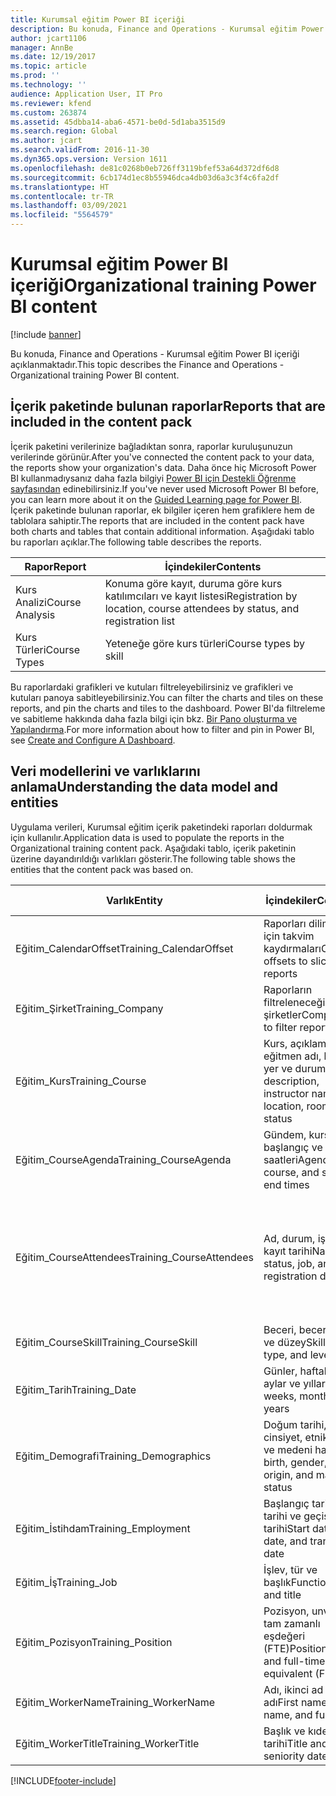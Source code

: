 ```yaml
---
title: Kurumsal eğitim Power BI içeriği
description: Bu konuda, Finance and Operations - Kurumsal eğitim Power BI içeriği açıklanmaktadır.
author: jcart1106
manager: AnnBe
ms.date: 12/19/2017
ms.topic: article
ms.prod: ''
ms.technology: ''
audience: Application User, IT Pro
ms.reviewer: kfend
ms.custom: 263874
ms.assetid: 45dbba14-aba6-4571-be0d-5d1aba3515d9
ms.search.region: Global
ms.author: jcart
ms.search.validFrom: 2016-11-30
ms.dyn365.ops.version: Version 1611
ms.openlocfilehash: de81c0268b0eb726ff3119bfef53a64d372df6d8
ms.sourcegitcommit: 6cb174d1ec8b55946dca4db03d6a3c3f4c6fa2df
ms.translationtype: HT
ms.contentlocale: tr-TR
ms.lasthandoff: 03/09/2021
ms.locfileid: "5564579"
---
```

# <a name="organizational-training-power-bi-content"></a><span data-ttu-id="c1ac5-103">Kurumsal eğitim Power BI içeriği</span><span class="sxs-lookup"><span data-stu-id="c1ac5-103">Organizational training Power BI content</span></span>

[!include [banner](../includes/banner.md)]

<span data-ttu-id="c1ac5-104">Bu konuda, Finance and Operations - Kurumsal eğitim Power BI içeriği açıklanmaktadır.</span><span class="sxs-lookup"><span data-stu-id="c1ac5-104">This topic describes the Finance and Operations - Organizational training Power BI content.</span></span>

## <a name="reports-that-are-included-in-the-content-pack"></a><span data-ttu-id="c1ac5-105">İçerik paketinde bulunan raporlar</span><span class="sxs-lookup"><span data-stu-id="c1ac5-105">Reports that are included in the content pack</span></span>
<span data-ttu-id="c1ac5-106">İçerik paketini verilerinize bağladıktan sonra, raporlar kuruluşunuzun verilerinde görünür.</span><span class="sxs-lookup"><span data-stu-id="c1ac5-106">After you've connected the content pack to your data, the reports show your organization's data.</span></span> <span data-ttu-id="c1ac5-107">Daha önce hiç Microsoft Power BI kullanmadıysanız daha fazla bilgiyi [Power BI için Destekli Öğrenme sayfasından](https://powerbi.microsoft.com/guided-learning/?WT.mc_id=PBIService_GetData) edinebilirsiniz.</span><span class="sxs-lookup"><span data-stu-id="c1ac5-107">If you've never used Microsoft Power BI before, you can learn more about it on the [Guided Learning page for Power BI](https://powerbi.microsoft.com/guided-learning/?WT.mc_id=PBIService_GetData).</span></span> <span data-ttu-id="c1ac5-108">İçerik paketinde bulunan raporlar, ek bilgiler içeren hem grafiklere hem de tablolara sahiptir.</span><span class="sxs-lookup"><span data-stu-id="c1ac5-108">The reports that are included in the content pack have both charts and tables that contain additional information.</span></span> <span data-ttu-id="c1ac5-109">Aşağıdaki tablo bu raporları açıklar.</span><span class="sxs-lookup"><span data-stu-id="c1ac5-109">The following table describes the reports.</span></span>

| <span data-ttu-id="c1ac5-110">Rapor</span><span class="sxs-lookup"><span data-stu-id="c1ac5-110">Report</span></span>          | <span data-ttu-id="c1ac5-111">İçindekiler</span><span class="sxs-lookup"><span data-stu-id="c1ac5-111">Contents</span></span>                                                                    |
|-----------------|-----------------------------------------------------------------------------|
| <span data-ttu-id="c1ac5-112">Kurs Analizi</span><span class="sxs-lookup"><span data-stu-id="c1ac5-112">Course Analysis</span></span> | <span data-ttu-id="c1ac5-113">Konuma göre kayıt, duruma göre kurs katılımcıları ve kayıt listesi</span><span class="sxs-lookup"><span data-stu-id="c1ac5-113">Registration by location, course attendees by status, and registration list</span></span> |
| <span data-ttu-id="c1ac5-114">Kurs Türleri</span><span class="sxs-lookup"><span data-stu-id="c1ac5-114">Course Types</span></span>    | <span data-ttu-id="c1ac5-115">Yeteneğe göre kurs türleri</span><span class="sxs-lookup"><span data-stu-id="c1ac5-115">Course types by skill</span></span>                                                       |

<span data-ttu-id="c1ac5-116">Bu raporlardaki grafikleri ve kutuları filtreleyebilirsiniz ve grafikleri ve kutuları panoya sabitleyebilirsiniz.</span><span class="sxs-lookup"><span data-stu-id="c1ac5-116">You can filter the charts and tiles on these reports, and pin the charts and tiles to the dashboard.</span></span> <span data-ttu-id="c1ac5-117">Power BI'da filtreleme ve sabitleme hakkında daha fazla bilgi için bkz. [Bir Pano oluşturma ve Yapılandırma](https://powerbi.microsoft.com/guided-learning/powerbi-learning-4-2-create-configure-dashboards).</span><span class="sxs-lookup"><span data-stu-id="c1ac5-117">For more information about how to filter and pin in Power BI, see [Create and Configure A Dashboard](https://powerbi.microsoft.com/guided-learning/powerbi-learning-4-2-create-configure-dashboards).</span></span>

## <a name="understanding-the-data-model-and-entities"></a><span data-ttu-id="c1ac5-118">Veri modellerini ve varlıklarını anlama</span><span class="sxs-lookup"><span data-stu-id="c1ac5-118">Understanding the data model and entities</span></span>
<span data-ttu-id="c1ac5-119">Uygulama verileri, Kurumsal eğitim içerik paketindeki raporları doldurmak için kullanılır.</span><span class="sxs-lookup"><span data-stu-id="c1ac5-119">Application data is used to populate the reports in the Organizational training content pack.</span></span> <span data-ttu-id="c1ac5-120">Aşağıdaki tablo, içerik paketinin üzerine dayandırıldığı varlıkları gösterir.</span><span class="sxs-lookup"><span data-stu-id="c1ac5-120">The following table shows the entities that the content pack was based on.</span></span>

| <span data-ttu-id="c1ac5-121">Varlık</span><span class="sxs-lookup"><span data-stu-id="c1ac5-121">Entity</span></span>                    | <span data-ttu-id="c1ac5-122">İçindekiler</span><span class="sxs-lookup"><span data-stu-id="c1ac5-122">Contents</span></span>                                                         | <span data-ttu-id="c1ac5-123">Diğer varlıklarla ilişkiler</span><span class="sxs-lookup"><span data-stu-id="c1ac5-123">Relationships with other entities</span></span> |
|---------------------------|------------------------------------------------------------------|-----------------------------------|
| <span data-ttu-id="c1ac5-124">Eğitim\_CalendarOffset</span><span class="sxs-lookup"><span data-stu-id="c1ac5-124">Training\_CalendarOffset</span></span>  | <span data-ttu-id="c1ac5-125">Raporları dilimlemek için takvim kaydırmaları</span><span class="sxs-lookup"><span data-stu-id="c1ac5-125">Calendar offsets to slice reports</span></span>                                | <span data-ttu-id="c1ac5-126">Eğitim\_CourseAgenda, Eğitim\_CourseAttendees</span><span class="sxs-lookup"><span data-stu-id="c1ac5-126">Training\_CourseAgenda, Training\_CourseAttendees</span></span> |
| <span data-ttu-id="c1ac5-127">Eğitim\_Şirket</span><span class="sxs-lookup"><span data-stu-id="c1ac5-127">Training\_Company</span></span>         | <span data-ttu-id="c1ac5-128">Raporların filtreleneceği şirketler</span><span class="sxs-lookup"><span data-stu-id="c1ac5-128">Companies to filter reports by</span></span>                                   | <span data-ttu-id="c1ac5-129">Eğitim\_CourseAgenda, Eğitim\_CourseAttendees</span><span class="sxs-lookup"><span data-stu-id="c1ac5-129">Training\_CourseAgenda, Training\_CourseAttendees</span></span> |
| <span data-ttu-id="c1ac5-130">Eğitim\_Kurs</span><span class="sxs-lookup"><span data-stu-id="c1ac5-130">Training\_Course</span></span>          | <span data-ttu-id="c1ac5-131">Kurs, açıklama, eğitmen adı, konum, yer ve durum</span><span class="sxs-lookup"><span data-stu-id="c1ac5-131">Course, description, instructor name, location, room, and status</span></span> | <span data-ttu-id="c1ac5-132">Eğitim\_CourseAgenda, Eğitim\_CourseAttendees, Eğitim\_CourseSkill</span><span class="sxs-lookup"><span data-stu-id="c1ac5-132">Training\_CourseAgenda, Training\_CourseAttendees, Training\_CourseSkill</span></span> |
| <span data-ttu-id="c1ac5-133">Eğitim\_CourseAgenda</span><span class="sxs-lookup"><span data-stu-id="c1ac5-133">Training\_CourseAgenda</span></span>    | <span data-ttu-id="c1ac5-134">Gündem, kurs, başlangıç ve bitiş saatleri</span><span class="sxs-lookup"><span data-stu-id="c1ac5-134">Agenda, course, and start and end times</span></span>                          | <span data-ttu-id="c1ac5-135">Eğitim\_Company, Eğitim\_CalendarOffset, Eğitim\_Date, Eğitim\_Course</span><span class="sxs-lookup"><span data-stu-id="c1ac5-135">Training\_Company, Training\_CalendarOffset, Training\_Date, Training\_Course</span></span> |
| <span data-ttu-id="c1ac5-136">Eğitim\_CourseAttendees</span><span class="sxs-lookup"><span data-stu-id="c1ac5-136">Training\_CourseAttendees</span></span> | <span data-ttu-id="c1ac5-137">Ad, durum, iş ve kayıt tarihi</span><span class="sxs-lookup"><span data-stu-id="c1ac5-137">Name, status, job, and registration date</span></span>                         | <span data-ttu-id="c1ac5-138">Eğitim\_Company, Eğitim\_CalendarOffset, Eğitim\_Date, Eğitim\_Demographics, Eğitim\_Employment, Eğitim\_Course, Eğitim\_WorkerName, Eğitim\_WorkerTitle, Eğitim\_Job, Eğitim\_Position</span><span class="sxs-lookup"><span data-stu-id="c1ac5-138">Training\_Company, Training\_CalendarOffset, Training\_Date, Training\_Demographics, Training\_Employment, Training\_Course, Training\_WorkerName, Training\_WorkerTitle, Training\_Job, Training\_Position</span></span> |
| <span data-ttu-id="c1ac5-139">Eğitim\_CourseSkill</span><span class="sxs-lookup"><span data-stu-id="c1ac5-139">Training\_CourseSkill</span></span>     | <span data-ttu-id="c1ac5-140">Beceri, beceri türü ve düzey</span><span class="sxs-lookup"><span data-stu-id="c1ac5-140">Skill, skill type, and level</span></span>                                     | <span data-ttu-id="c1ac5-141">Eğitim\_Kurs</span><span class="sxs-lookup"><span data-stu-id="c1ac5-141">Training\_Course</span></span> |
| <span data-ttu-id="c1ac5-142">Eğitim\_Tarih</span><span class="sxs-lookup"><span data-stu-id="c1ac5-142">Training\_Date</span></span>            | <span data-ttu-id="c1ac5-143">Günler, haftalar, aylar ve yıllar</span><span class="sxs-lookup"><span data-stu-id="c1ac5-143">Days, weeks, months, and years</span></span>                                   | <span data-ttu-id="c1ac5-144">Eğitim\_CourseAgenda, Eğitim\_CourseAttendees</span><span class="sxs-lookup"><span data-stu-id="c1ac5-144">Training\_CourseAgenda, Training\_CourseAttendees</span></span> |
| <span data-ttu-id="c1ac5-145">Eğitim\_Demografi</span><span class="sxs-lookup"><span data-stu-id="c1ac5-145">Training\_Demographics</span></span>    | <span data-ttu-id="c1ac5-146">Doğum tarihi, cinsiyet, etnik köken ve medeni hal</span><span class="sxs-lookup"><span data-stu-id="c1ac5-146">Date of birth, gender, ethnic origin, and marital status</span></span>         | <span data-ttu-id="c1ac5-147">Eğitim\_CourseAgenda, Eğitim\_CourseAttendees</span><span class="sxs-lookup"><span data-stu-id="c1ac5-147">Training\_CourseAgenda, Training\_CourseAttendees</span></span> |
| <span data-ttu-id="c1ac5-148">Eğitim\_İstihdam</span><span class="sxs-lookup"><span data-stu-id="c1ac5-148">Training\_Employment</span></span>      | <span data-ttu-id="c1ac5-149">Başlangıç tarihi, bitiş tarihi ve geçiş tarihi</span><span class="sxs-lookup"><span data-stu-id="c1ac5-149">Start date, end date, and transition date</span></span>                        | <span data-ttu-id="c1ac5-150">Eğitim\_CourseAgenda, Eğitim\_CourseAttendees</span><span class="sxs-lookup"><span data-stu-id="c1ac5-150">Training\_CourseAgenda, Training\_CourseAttendees</span></span> |
| <span data-ttu-id="c1ac5-151">Eğitim\_İş</span><span class="sxs-lookup"><span data-stu-id="c1ac5-151">Training\_Job</span></span>             | <span data-ttu-id="c1ac5-152">İşlev, tür ve başlık</span><span class="sxs-lookup"><span data-stu-id="c1ac5-152">Function, type, and title</span></span>                                        | <span data-ttu-id="c1ac5-153">Eğitim\_CourseAgenda, Eğitim\_CourseAttendees</span><span class="sxs-lookup"><span data-stu-id="c1ac5-153">Training\_CourseAgenda, Training\_CourseAttendees</span></span> |
| <span data-ttu-id="c1ac5-154">Eğitim\_Pozisyon</span><span class="sxs-lookup"><span data-stu-id="c1ac5-154">Training\_Position</span></span>        | <span data-ttu-id="c1ac5-155">Pozisyon, unvan ve tam zamanlı eşdeğeri (FTE)</span><span class="sxs-lookup"><span data-stu-id="c1ac5-155">Position, title, and full-time equivalent (FTE)</span></span>                  | <span data-ttu-id="c1ac5-156">Eğitim\_CourseAgenda, Eğitim\_CourseAttendees</span><span class="sxs-lookup"><span data-stu-id="c1ac5-156">Training\_CourseAgenda, Training\_CourseAttendees</span></span> |
| <span data-ttu-id="c1ac5-157">Eğitim\_WorkerName</span><span class="sxs-lookup"><span data-stu-id="c1ac5-157">Training\_WorkerName</span></span>      | <span data-ttu-id="c1ac5-158">Adı, ikinci ad ve tam adı</span><span class="sxs-lookup"><span data-stu-id="c1ac5-158">First name, last name, and full name</span></span>                             | <span data-ttu-id="c1ac5-159">Eğitim\_CourseAttendees</span><span class="sxs-lookup"><span data-stu-id="c1ac5-159">Training\_CourseAttendees</span></span> |
| <span data-ttu-id="c1ac5-160">Eğitim\_WorkerTitle</span><span class="sxs-lookup"><span data-stu-id="c1ac5-160">Training\_WorkerTitle</span></span>     | <span data-ttu-id="c1ac5-161">Başlık ve kıdem tarihi</span><span class="sxs-lookup"><span data-stu-id="c1ac5-161">Title and seniority date</span></span>                                         | <span data-ttu-id="c1ac5-162">Eğitim\_CourseAttendees</span><span class="sxs-lookup"><span data-stu-id="c1ac5-162">Training\_CourseAttendees</span></span> |


[!INCLUDE[footer-include](../../../includes/footer-banner.md)]